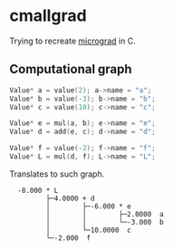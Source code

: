 # cmallgrad
Trying to recreate [micrograd](https://github.com/karpathy/micrograd/) in C.

## Computational graph
```c
Value* a = value(2); a->name = "a";	
Value* b = value(-3); b->name = "b";	
Value* c = value(10); c->name = "c";	

Value* e = mul(a, b); e->name = "e";
Value* d = add(e, c); d->name = "d";

Value* f = value(-2); f->name = "f";
Value* L = mul(d, f); L->name = "L";
```
Translates to such graph.
```
  -8.000 * L
         ├─4.0000 + d
         │        ├─-6.000 * e
         │        │        ├─2.0000  a
         │        │        └─-3.000  b
         │        └─10.0000  c
         └─-2.000  f
 ```
